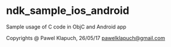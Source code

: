 # ndk_sample_ios_android
Sample usage of C code in ObjC and Android app

Copyrights @ Pawel Klapuch, 26/05/17
pawelklapuch@gmail.com
